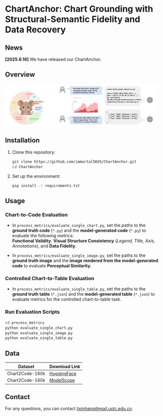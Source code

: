# ChartAnchor: Chart Grounding with Structural-Semantic Fidelity and Data Recovery
<!-- 
[![🤗 Dataset (HuggingFace)](https://img.shields.io/badge/Dataset-HuggingFace-FFD21E.svg?logo=huggingface&logoColor=yellow)](https://huggingface.co/datasets/xxxllz/Chart2Code-160k)  -->


## News


**[2025.6.16]** We have released our ChartAnchor.

## Overview

![main](fig.png)

## Installation

1. Clone this repository:
   ```bash
   git clone https://github.com/immortal5655/ChartAnchor.git
   cd ChartAnchor
   ```

2. Set up the environment:
   ```bash
   pip install -r requirements.txt
   ```

## Usage

### Chart-to-Code Evaluation

- In `process_metrics/evaluate_single_chart.py`, set the paths to the **ground truth code** (`*.py`) and the **model-generated code** (`*.py`) to evaluate the following metrics:  
  **Functional Validity**, **Visual Structure Consistency** (*Legend, Title, Axis, Annotations*), and **Data Fidelity**.

- In `process_metrics/evaluate_single_image.py`, set the paths to the **ground truth image** and the **image rendered from the model-generated code** to evaluate **Perceptual Similarity**.

### Controlled Chart-to-Table Evaluation

- In `process_metrics/evaluate_single_table.py`, set the paths to the **ground truth table** (`*.json`) and the **model-generated table** (`*.json`) to evaluate metrics for the controlled chart-to-table task.

### Run Evaluation Scripts

```bash
cd process_metrics
python evaluate_single_chart.py
python evaluate_single_image.py
python evaluate_single_table.py
```



 



## Data
|  Dataset  | Download Link  |
|  ----  | ----  |
|Chart2Code-160k  | [HuggingFace](https://huggingface.co/datasets/xxxllz/Chart2Code-160k) |
|Chart2Code-160k  | [ModelScope](https://modelscope.cn/datasets/Noct25/Chart2Code-160k)|

## Contact

For any questions, you can contact [lixinhang@mail.ustc.edu.cn](lixinhang@mail.ustc.edu.cn).
